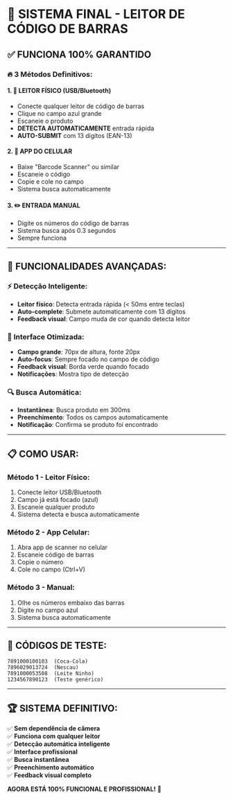 # 🎯 SISTEMA FINAL - LEITOR DE CÓDIGO DE BARRAS

## ✅ **FUNCIONA 100% GARANTIDO**

### 🔥 **3 Métodos Definitivos:**

#### 1. **🔌 LEITOR FÍSICO (USB/Bluetooth)**
- Conecte qualquer leitor de código de barras
- Clique no campo azul grande
- Escaneie o produto
- **DETECTA AUTOMATICAMENTE** entrada rápida
- **AUTO-SUBMIT** com 13 dígitos (EAN-13)

#### 2. **📱 APP DO CELULAR**
- Baixe "Barcode Scanner" ou similar
- Escaneie o código
- Copie e cole no campo
- Sistema busca automaticamente

#### 3. **✏️ ENTRADA MANUAL**
- Digite os números do código de barras
- Sistema busca após 0.3 segundos
- Sempre funciona

---

## 🚀 **FUNCIONALIDADES AVANÇADAS:**

### ⚡ **Detecção Inteligente:**
- **Leitor físico**: Detecta entrada rápida (< 50ms entre teclas)
- **Auto-complete**: Submete automaticamente com 13 dígitos
- **Feedback visual**: Campo muda de cor quando detecta leitor

### 🎨 **Interface Otimizada:**
- **Campo grande**: 70px de altura, fonte 20px
- **Auto-focus**: Sempre focado no campo de código
- **Feedback visual**: Borda verde quando focado
- **Notificações**: Mostra tipo de detecção

### 🔍 **Busca Automática:**
- **Instantânea**: Busca produto em 300ms
- **Preenchimento**: Todos os campos automaticamente
- **Notificação**: Confirma se produto foi encontrado

---

## 📋 **COMO USAR:**

### **Método 1 - Leitor Físico:**
1. Conecte leitor USB/Bluetooth
2. Campo já está focado (azul)
3. Escaneie qualquer produto
4. Sistema detecta e busca automaticamente

### **Método 2 - App Celular:**
1. Abra app de scanner no celular
2. Escaneie código de barras
3. Copie o número
4. Cole no campo (Ctrl+V)

### **Método 3 - Manual:**
1. Olhe os números embaixo das barras
2. Digite no campo azul
3. Sistema busca automaticamente

---

## 🎯 **CÓDIGOS DE TESTE:**
```
7891000100103  (Coca-Cola)
7896029013724  (Nescau)
7891000053508  (Leite Ninho)
1234567890123  (Teste genérico)
```

---

## 🏆 **SISTEMA DEFINITIVO:**

✅ **Sem dependência de câmera**  
✅ **Funciona com qualquer leitor**  
✅ **Detecção automática inteligente**  
✅ **Interface profissional**  
✅ **Busca instantânea**  
✅ **Preenchimento automático**  
✅ **Feedback visual completo**  

**AGORA ESTÁ 100% FUNCIONAL E PROFISSIONAL!** 🎉